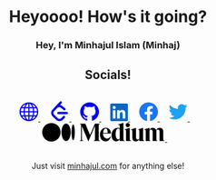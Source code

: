 <div align="center">
<h1> Heyoooo! How's it going? </h1>

### Hey, I'm Minhajul Islam (Minhaj)

## Socials!

</br>
<a target="_blank" href="https://www.minhajul.com/">
    <img alt="WorldWideWeb" src="/images/global.svg" height="33" />
</a>
&nbsp; &nbsp;
<a target="_blank" href="https://leetcode.com/minhajul-im/">
    <img alt="LeetCode" src="/images/leetcode.svg" height="35" />
</a>
&nbsp; &nbsp;
<a target="_blank" href="https://github.com/minhajul-im">
    <img alt="Github" src="/images/github.svg" height="33" />
</a>
&nbsp; &nbsp;
<a target="_blank" href="https://www.linkedin.com/in/minhajul-im/">
    <img alt="LinkedIn" src="/images/linkedin.svg" height="31" />
</a>
&nbsp; &nbsp;
<a target="_blank" href="https://www.facebook.com/minhajul.im">
    <img alt="Facebook" src="/images/Facebook.svg" height="33" />
</a>
&nbsp; &nbsp;
<a  target="_blank" href="https://twitter.com/minhajul_im">
    <img alt="Twitter"src="/images/twitter.svg" height="33" />
</a>
&nbsp; &nbsp;
<a  target="_blank" href="https://medium.com/@minhajul-im">
    <img alt="Medium"src="/images/medium.svg" height="33" />
</a>
&nbsp; &nbsp;
 </br>
 </br>

Just visit <a target="_blank" href="https://www.minhajul.com/">minhajul.com</a> for anything else!

</div>
